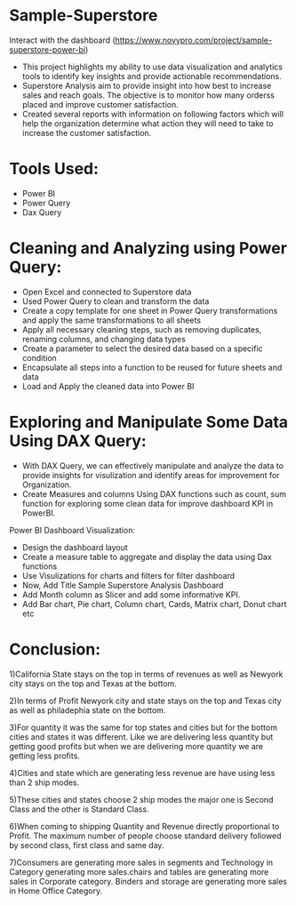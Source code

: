 # Sample-Superstore
 Interact with the dashboard (https://www.novypro.com/project/sample-superstore-power-bi)

- This project highlights my ability to use data visualization and analytics tools to identify key insights and provide actionable recommendations.
- Superstore Analysis aim to provide insight into how best to increase sales and reach goals. The objective is to monitor how many orderss placed and improve customer satisfaction. 
- Created several reports with information on following factors which will help the organization determine what action they will need to take to increase the customer satisfaction.

# Tools Used:
- Power BI
- Power Query
- Dax Query

# Cleaning and Analyzing using Power Query:
- Open Excel and connected to Superstore data
- Used Power Query to clean and transform the data
- Create a copy template for one sheet in Power Query transformations and apply the same transformations to all sheets
- Apply all necessary cleaning steps, such as removing duplicates, renaming columns, and changing data types
- Create a parameter to select the desired data based on a specific condition
- Encapsulate all steps into a function to be reused for future sheets and data
- Load and Apply the cleaned data into Power BI

# Exploring and Manipulate Some Data Using DAX Query:
- With DAX Query, we can effectively manipulate and analyze the data to provide insights for visulization and identify areas for improvement for Organization.
- Create Measures and columns Using DAX functions such as count, sum function for exploring some clean data for improve dashboard KPI in PowerBI.

Power BI Dashboard Visualization:
- Design the dashboard layout
- Create a measure table to aggregate and display the data using Dax functions
- Use Visulizations for charts and filters for filter dashboard
- Now, Add Title Sample Superstore Analysis Dashboard
- Add Month column as Slicer and add some informative KPI.
- Add Bar chart, Pie chart, Column chart, Cards, Matrix chart, Donut chart etc


# Conclusion:
1)California State stays on the top in terms of revenues as well as Newyork city stays on the top and Texas at the bottom.

2)In terms of Profit Newyork city and state stays on the top  and Texas city as well as philadephia state on the bottom.

3)For quantity it was the same for top states and cities but for the bottom cities and states it was different. Like we are delivering less quantity but getting good profits but when we are delivering more quantity we are getting less profits.

4)Cities and state which are generating less revenue are have using less than 2 ship modes.

5)These cities and states choose 2 ship modes the major one is Second Class and the other is Standard Class.

6)When coming to shipping Quantity and Revenue directly proportional to Profit. The maximum number of people choose standard delivery followed by second class, first class and same day.

7)Consumers are generating more sales in segments and Technology in Category generating more sales.chairs and tables are generating more sales in Corporate category. Binders and storage are generating more sales in Home Office Category.
